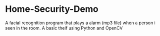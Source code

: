 # Home-Security-Demo
A facial recognition program that plays a alarm (mp3 file) when a person i seen in the room. A basic theif using Python and OpenCV
